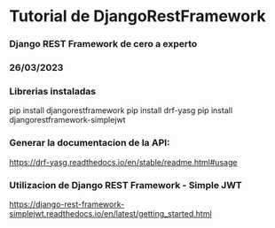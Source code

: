 # Tutorial de DjangoRestFramework
### Django REST Framework de cero a experto
### 26/03/2023

### Librerias instaladas
pip install djangorestframework
pip install drf-yasg
pip install djangorestframework-simplejwt


### Generar la documentacion de la API: 
https://drf-yasg.readthedocs.io/en/stable/readme.html#usage

### Utilizacion de Django REST Framework - Simple JWT
https://django-rest-framework-simplejwt.readthedocs.io/en/latest/getting_started.html

